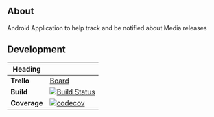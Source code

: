 ## About
Android Application to help track and be notified about Media releases

## Development

| Heading      ||
|--------------|---|
| **Trello**   | [Board](https://trello.com/b/0QvVmGlV/medianotifier) |
| **Build**    | [![Build Status](https://travis-ci.org/OurFriendIrony/MediaNotifier.png)](https://travis-ci.org/OurFriendIrony/MediaNotifier) |
| **Coverage** | [![codecov](https://codecov.io/gh/OurFriendIrony/MediaNotifier/branch/master/graph/badge.svg)](https://codecov.io/gh/OurFriendIrony/MediaNotifier) |
